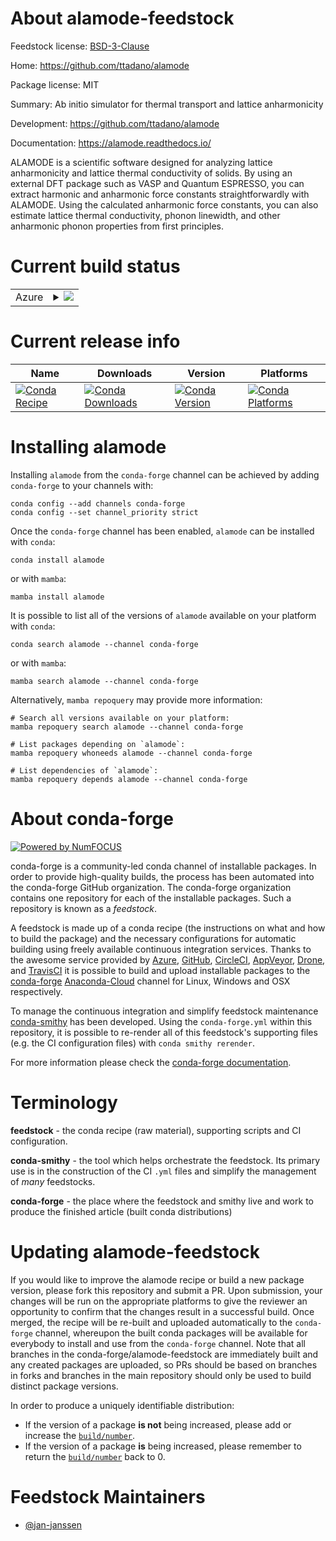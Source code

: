 About alamode-feedstock
=======================

Feedstock license: [BSD-3-Clause](https://github.com/conda-forge/alamode-feedstock/blob/main/LICENSE.txt)

Home: https://github.com/ttadano/alamode

Package license: MIT

Summary: Ab initio simulator for thermal transport and lattice anharmonicity

Development: https://github.com/ttadano/alamode

Documentation: https://alamode.readthedocs.io/

ALAMODE is a scientific software designed for analyzing lattice
anharmonicity and lattice thermal conductivity of solids. By
using an external DFT package such as VASP and Quantum ESPRESSO, you
can extract harmonic and anharmonic force constants straightforwardly
with ALAMODE. Using the calculated anharmonic force constants, you can
also estimate lattice thermal conductivity, phonon linewidth, and
other anharmonic phonon properties from first principles.


Current build status
====================


<table>
    
  <tr>
    <td>Azure</td>
    <td>
      <details>
        <summary>
          <a href="https://dev.azure.com/conda-forge/feedstock-builds/_build/latest?definitionId=13391&branchName=main">
            <img src="https://dev.azure.com/conda-forge/feedstock-builds/_apis/build/status/alamode-feedstock?branchName=main">
          </a>
        </summary>
        <table>
          <thead><tr><th>Variant</th><th>Status</th></tr></thead>
          <tbody><tr>
              <td>linux_64_numpy1.22python3.10.____cpython</td>
              <td>
                <a href="https://dev.azure.com/conda-forge/feedstock-builds/_build/latest?definitionId=13391&branchName=main">
                  <img src="https://dev.azure.com/conda-forge/feedstock-builds/_apis/build/status/alamode-feedstock?branchName=main&jobName=linux&configuration=linux%20linux_64_numpy1.22python3.10.____cpython" alt="variant">
                </a>
              </td>
            </tr><tr>
              <td>linux_64_numpy1.22python3.8.____cpython</td>
              <td>
                <a href="https://dev.azure.com/conda-forge/feedstock-builds/_build/latest?definitionId=13391&branchName=main">
                  <img src="https://dev.azure.com/conda-forge/feedstock-builds/_apis/build/status/alamode-feedstock?branchName=main&jobName=linux&configuration=linux%20linux_64_numpy1.22python3.8.____cpython" alt="variant">
                </a>
              </td>
            </tr><tr>
              <td>linux_64_numpy1.22python3.9.____cpython</td>
              <td>
                <a href="https://dev.azure.com/conda-forge/feedstock-builds/_build/latest?definitionId=13391&branchName=main">
                  <img src="https://dev.azure.com/conda-forge/feedstock-builds/_apis/build/status/alamode-feedstock?branchName=main&jobName=linux&configuration=linux%20linux_64_numpy1.22python3.9.____cpython" alt="variant">
                </a>
              </td>
            </tr><tr>
              <td>linux_64_numpy1.23python3.11.____cpython</td>
              <td>
                <a href="https://dev.azure.com/conda-forge/feedstock-builds/_build/latest?definitionId=13391&branchName=main">
                  <img src="https://dev.azure.com/conda-forge/feedstock-builds/_apis/build/status/alamode-feedstock?branchName=main&jobName=linux&configuration=linux%20linux_64_numpy1.23python3.11.____cpython" alt="variant">
                </a>
              </td>
            </tr><tr>
              <td>osx_64_numpy1.22python3.10.____cpython</td>
              <td>
                <a href="https://dev.azure.com/conda-forge/feedstock-builds/_build/latest?definitionId=13391&branchName=main">
                  <img src="https://dev.azure.com/conda-forge/feedstock-builds/_apis/build/status/alamode-feedstock?branchName=main&jobName=osx&configuration=osx%20osx_64_numpy1.22python3.10.____cpython" alt="variant">
                </a>
              </td>
            </tr><tr>
              <td>osx_64_numpy1.22python3.8.____cpython</td>
              <td>
                <a href="https://dev.azure.com/conda-forge/feedstock-builds/_build/latest?definitionId=13391&branchName=main">
                  <img src="https://dev.azure.com/conda-forge/feedstock-builds/_apis/build/status/alamode-feedstock?branchName=main&jobName=osx&configuration=osx%20osx_64_numpy1.22python3.8.____cpython" alt="variant">
                </a>
              </td>
            </tr><tr>
              <td>osx_64_numpy1.22python3.9.____cpython</td>
              <td>
                <a href="https://dev.azure.com/conda-forge/feedstock-builds/_build/latest?definitionId=13391&branchName=main">
                  <img src="https://dev.azure.com/conda-forge/feedstock-builds/_apis/build/status/alamode-feedstock?branchName=main&jobName=osx&configuration=osx%20osx_64_numpy1.22python3.9.____cpython" alt="variant">
                </a>
              </td>
            </tr><tr>
              <td>osx_64_numpy1.23python3.11.____cpython</td>
              <td>
                <a href="https://dev.azure.com/conda-forge/feedstock-builds/_build/latest?definitionId=13391&branchName=main">
                  <img src="https://dev.azure.com/conda-forge/feedstock-builds/_apis/build/status/alamode-feedstock?branchName=main&jobName=osx&configuration=osx%20osx_64_numpy1.23python3.11.____cpython" alt="variant">
                </a>
              </td>
            </tr>
          </tbody>
        </table>
      </details>
    </td>
  </tr>
</table>

Current release info
====================

| Name | Downloads | Version | Platforms |
| --- | --- | --- | --- |
| [![Conda Recipe](https://img.shields.io/badge/recipe-alamode-green.svg)](https://anaconda.org/conda-forge/alamode) | [![Conda Downloads](https://img.shields.io/conda/dn/conda-forge/alamode.svg)](https://anaconda.org/conda-forge/alamode) | [![Conda Version](https://img.shields.io/conda/vn/conda-forge/alamode.svg)](https://anaconda.org/conda-forge/alamode) | [![Conda Platforms](https://img.shields.io/conda/pn/conda-forge/alamode.svg)](https://anaconda.org/conda-forge/alamode) |

Installing alamode
==================

Installing `alamode` from the `conda-forge` channel can be achieved by adding `conda-forge` to your channels with:

```
conda config --add channels conda-forge
conda config --set channel_priority strict
```

Once the `conda-forge` channel has been enabled, `alamode` can be installed with `conda`:

```
conda install alamode
```

or with `mamba`:

```
mamba install alamode
```

It is possible to list all of the versions of `alamode` available on your platform with `conda`:

```
conda search alamode --channel conda-forge
```

or with `mamba`:

```
mamba search alamode --channel conda-forge
```

Alternatively, `mamba repoquery` may provide more information:

```
# Search all versions available on your platform:
mamba repoquery search alamode --channel conda-forge

# List packages depending on `alamode`:
mamba repoquery whoneeds alamode --channel conda-forge

# List dependencies of `alamode`:
mamba repoquery depends alamode --channel conda-forge
```


About conda-forge
=================

[![Powered by
NumFOCUS](https://img.shields.io/badge/powered%20by-NumFOCUS-orange.svg?style=flat&colorA=E1523D&colorB=007D8A)](https://numfocus.org)

conda-forge is a community-led conda channel of installable packages.
In order to provide high-quality builds, the process has been automated into the
conda-forge GitHub organization. The conda-forge organization contains one repository
for each of the installable packages. Such a repository is known as a *feedstock*.

A feedstock is made up of a conda recipe (the instructions on what and how to build
the package) and the necessary configurations for automatic building using freely
available continuous integration services. Thanks to the awesome service provided by
[Azure](https://azure.microsoft.com/en-us/services/devops/), [GitHub](https://github.com/),
[CircleCI](https://circleci.com/), [AppVeyor](https://www.appveyor.com/),
[Drone](https://cloud.drone.io/welcome), and [TravisCI](https://travis-ci.com/)
it is possible to build and upload installable packages to the
[conda-forge](https://anaconda.org/conda-forge) [Anaconda-Cloud](https://anaconda.org/)
channel for Linux, Windows and OSX respectively.

To manage the continuous integration and simplify feedstock maintenance
[conda-smithy](https://github.com/conda-forge/conda-smithy) has been developed.
Using the ``conda-forge.yml`` within this repository, it is possible to re-render all of
this feedstock's supporting files (e.g. the CI configuration files) with ``conda smithy rerender``.

For more information please check the [conda-forge documentation](https://conda-forge.org/docs/).

Terminology
===========

**feedstock** - the conda recipe (raw material), supporting scripts and CI configuration.

**conda-smithy** - the tool which helps orchestrate the feedstock.
                   Its primary use is in the construction of the CI ``.yml`` files
                   and simplify the management of *many* feedstocks.

**conda-forge** - the place where the feedstock and smithy live and work to
                  produce the finished article (built conda distributions)


Updating alamode-feedstock
==========================

If you would like to improve the alamode recipe or build a new
package version, please fork this repository and submit a PR. Upon submission,
your changes will be run on the appropriate platforms to give the reviewer an
opportunity to confirm that the changes result in a successful build. Once
merged, the recipe will be re-built and uploaded automatically to the
`conda-forge` channel, whereupon the built conda packages will be available for
everybody to install and use from the `conda-forge` channel.
Note that all branches in the conda-forge/alamode-feedstock are
immediately built and any created packages are uploaded, so PRs should be based
on branches in forks and branches in the main repository should only be used to
build distinct package versions.

In order to produce a uniquely identifiable distribution:
 * If the version of a package **is not** being increased, please add or increase
   the [``build/number``](https://docs.conda.io/projects/conda-build/en/latest/resources/define-metadata.html#build-number-and-string).
 * If the version of a package **is** being increased, please remember to return
   the [``build/number``](https://docs.conda.io/projects/conda-build/en/latest/resources/define-metadata.html#build-number-and-string)
   back to 0.

Feedstock Maintainers
=====================

* [@jan-janssen](https://github.com/jan-janssen/)

